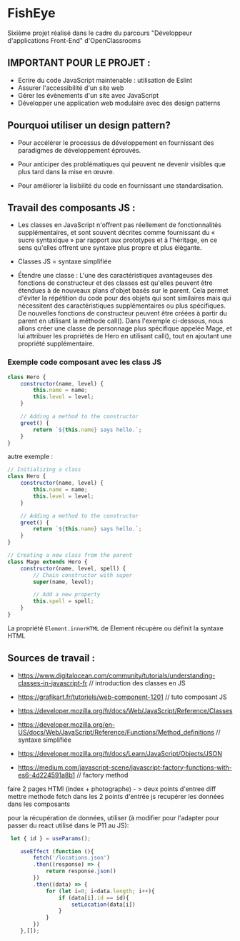 # FishEye

Sixième projet réalisé dans le cadre du parcours "Développeur d'applications Front-End" d'OpenClassrooms

## IMPORTANT POUR LE PROJET : 

- Ecrire du code JavaScript maintenable : utilisation de Eslint
- Assurer l'accessibilité d'un site web
- Gérer les évènements d'un site avec JavaScript
- Développer une application web modulaire avec des design patterns



## Pourquoi utiliser un design pattern?
- Pour accélérer le processus de développement en fournissant des paradigmes de développement éprouvés.

- Pour anticiper des problématiques qui peuvent ne devenir visibles que plus tard dans la mise en œuvre.

- Pour améliorer la lisibilité du code en fournissant une standardisation.



## Travail des composants JS : 

- Les classes en JavaScript n'offrent pas réellement de fonctionnalités supplémentaires, et sont souvent décrites comme fournissant du « sucre syntaxique » par rapport aux prototypes et à l'héritage, en ce sens qu'elles offrent une syntaxe plus propre et plus élégante.

- Classes JS =  syntaxe simplifiée

- Étendre une classe : L'une des caractéristiques avantageuses des fonctions de constructeur et des classes est qu'elles peuvent être étendues à de nouveaux plans d'objet basés sur le parent. Cela permet d'éviter la répétition du code pour des objets qui sont similaires mais qui nécessitent des caractéristiques supplémentaires ou plus spécifiques. De nouvelles fonctions de constructeur peuvent être créées à partir du parent en utilisant la méthode call(). Dans l'exemple ci-dessous, nous allons créer une classe de personnage plus spécifique appelée Mage, et lui attribuer les propriétés de Hero en utilisant call(), tout en ajoutant une propriété supplémentaire.

### Exemple code composant avec les class JS 

```js
class Hero {
    constructor(name, level) {
        this.name = name;
        this.level = level;
    }

    // Adding a method to the constructor
    greet() {
        return `${this.name} says hello.`;
    }
}
```

autre exemple : 

```js
// Initializing a class
class Hero {
    constructor(name, level) {
        this.name = name;
        this.level = level;
    }

    // Adding a method to the constructor
    greet() {
        return `${this.name} says hello.`;
    }
}

// Creating a new class from the parent
class Mage extends Hero {
    constructor(name, level, spell) {
        // Chain constructor with super
        super(name, level);

        // Add a new property
        this.spell = spell;
    }
}
```


La propriété `Element.innerHTML` de Element récupère ou définit la syntaxe HTML 


## Sources de travail : 
- https://www.digitalocean.com/community/tutorials/understanding-classes-in-javascript-fr // introduction des classes en JS

- https://grafikart.fr/tutoriels/web-component-1201 // tuto composant JS

- https://developer.mozilla.org/fr/docs/Web/JavaScript/Reference/Classes

- https://developer.mozilla.org/en-US/docs/Web/JavaScript/Reference/Functions/Method_definitions // syntaxe simplifiée

- https://developer.mozilla.org/fr/docs/Learn/JavaScript/Objects/JSON 

- https://medium.com/javascript-scene/javascript-factory-functions-with-es6-4d224591a8b1 // factory method




faire 2 pages HTMl (index + photographe) - > deux points d'entree diff
mettre methode fetch dans les 2 points d'entrée js
recupérer les données dans les composants


pour la récupération de données, utiliser (à modifier pour l'adapter pour passer du react utilisé dans le P11 au JS): 
```js
 let { id } = useParams();

    useEffect (function (){
        fetch('/locations.json')
        .then((response) => {
            return response.json()
        })
        .then((data) => {
            for (let i=0; i<data.length; i++){
                if (data[i].id == id){
                    setLocation(data[i])
                }
            }
        })
    },[]);

```